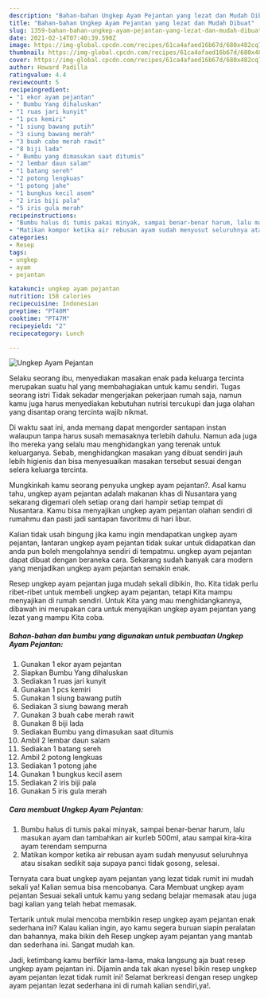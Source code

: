 ```yaml
---
description: "Bahan-bahan Ungkep Ayam Pejantan yang lezat dan Mudah Dibuat"
title: "Bahan-bahan Ungkep Ayam Pejantan yang lezat dan Mudah Dibuat"
slug: 1359-bahan-bahan-ungkep-ayam-pejantan-yang-lezat-dan-mudah-dibuat
date: 2021-02-14T07:40:39.590Z
image: https://img-global.cpcdn.com/recipes/61ca4afaed16b67d/680x482cq70/ungkep-ayam-pejantan-foto-resep-utama.jpg
thumbnail: https://img-global.cpcdn.com/recipes/61ca4afaed16b67d/680x482cq70/ungkep-ayam-pejantan-foto-resep-utama.jpg
cover: https://img-global.cpcdn.com/recipes/61ca4afaed16b67d/680x482cq70/ungkep-ayam-pejantan-foto-resep-utama.jpg
author: Howard Padilla
ratingvalue: 4.4
reviewcount: 5
recipeingredient:
- "1 ekor ayam pejantan"
- " Bumbu Yang dihaluskan"
- "1 ruas jari kunyit"
- "1 pcs kemiri"
- "1 siung bawang putih"
- "3 siung bawang merah"
- "3 buah cabe merah rawit"
- "8 biji lada"
- " Bumbu yang dimasukan saat ditumis"
- "2 lembar daun salam"
- "1 batang sereh"
- "2 potong lengkuas"
- "1 potong jahe"
- "1 bungkus kecil asem"
- "2 iris biji pala"
- "5 iris gula merah"
recipeinstructions:
- "Bumbu halus di tumis pakai minyak, sampai benar-benar harum, lalu masukan ayam dan tambahkan air kurleb 500ml, atau sampai kira-kira ayam terendam sempurna"
- "Matikan kompor ketika air rebusan ayam sudah menyusut seluruhnya atau sisakan sedikit saja supaya panci tidak gosong, selesai."
categories:
- Resep
tags:
- ungkep
- ayam
- pejantan

katakunci: ungkep ayam pejantan 
nutrition: 158 calories
recipecuisine: Indonesian
preptime: "PT40M"
cooktime: "PT47M"
recipeyield: "2"
recipecategory: Lunch

---
```



![Ungkep Ayam Pejantan](https://img-global.cpcdn.com/recipes/61ca4afaed16b67d/680x482cq70/ungkep-ayam-pejantan-foto-resep-utama.jpg)

Selaku seorang ibu, menyediakan masakan enak pada keluarga tercinta merupakan suatu hal yang membahagiakan untuk kamu sendiri. Tugas seorang istri Tidak sekadar mengerjakan pekerjaan rumah saja, namun kamu juga harus menyediakan kebutuhan nutrisi tercukupi dan juga olahan yang disantap orang tercinta wajib nikmat.

Di waktu  saat ini, anda memang dapat mengorder santapan instan walaupun tanpa harus susah memasaknya terlebih dahulu. Namun ada juga lho mereka yang selalu mau menghidangkan yang terenak untuk keluarganya. Sebab, menghidangkan masakan yang dibuat sendiri jauh lebih higienis dan bisa menyesuaikan masakan tersebut sesuai dengan selera keluarga tercinta. 



Mungkinkah kamu seorang penyuka ungkep ayam pejantan?. Asal kamu tahu, ungkep ayam pejantan adalah makanan khas di Nusantara yang sekarang digemari oleh setiap orang dari hampir setiap tempat di Nusantara. Kamu bisa menyajikan ungkep ayam pejantan olahan sendiri di rumahmu dan pasti jadi santapan favoritmu di hari libur.

Kalian tidak usah bingung jika kamu ingin mendapatkan ungkep ayam pejantan, lantaran ungkep ayam pejantan tidak sukar untuk didapatkan dan anda pun boleh mengolahnya sendiri di tempatmu. ungkep ayam pejantan dapat dibuat dengan beraneka cara. Sekarang sudah banyak cara modern yang menjadikan ungkep ayam pejantan semakin enak.

Resep ungkep ayam pejantan juga mudah sekali dibikin, lho. Kita tidak perlu ribet-ribet untuk membeli ungkep ayam pejantan, tetapi Kita mampu menyajikan di rumah sendiri. Untuk Kita yang mau menghidangkannya, dibawah ini merupakan cara untuk menyajikan ungkep ayam pejantan yang lezat yang mampu Kita coba.

<!--inarticleads1-->

##### Bahan-bahan dan bumbu yang digunakan untuk pembuatan Ungkep Ayam Pejantan:

1. Gunakan 1 ekor ayam pejantan
1. Siapkan  Bumbu Yang dihaluskan
1. Sediakan 1 ruas jari kunyit
1. Gunakan 1 pcs kemiri
1. Gunakan 1 siung bawang putih
1. Sediakan 3 siung bawang merah
1. Gunakan 3 buah cabe merah rawit
1. Gunakan 8 biji lada
1. Sediakan  Bumbu yang dimasukan saat ditumis
1. Ambil 2 lembar daun salam
1. Sediakan 1 batang sereh
1. Ambil 2 potong lengkuas
1. Sediakan 1 potong jahe
1. Gunakan 1 bungkus kecil asem
1. Sediakan 2 iris biji pala
1. Gunakan 5 iris gula merah




<!--inarticleads2-->

##### Cara membuat Ungkep Ayam Pejantan:

1. Bumbu halus di tumis pakai minyak, sampai benar-benar harum, lalu masukan ayam dan tambahkan air kurleb 500ml, atau sampai kira-kira ayam terendam sempurna
1. Matikan kompor ketika air rebusan ayam sudah menyusut seluruhnya atau sisakan sedikit saja supaya panci tidak gosong, selesai.




Ternyata cara buat ungkep ayam pejantan yang lezat tidak rumit ini mudah sekali ya! Kalian semua bisa mencobanya. Cara Membuat ungkep ayam pejantan Sesuai sekali untuk kamu yang sedang belajar memasak atau juga bagi kalian yang telah hebat memasak.

Tertarik untuk mulai mencoba membikin resep ungkep ayam pejantan enak sederhana ini? Kalau kalian ingin, ayo kamu segera buruan siapin peralatan dan bahannya, maka bikin deh Resep ungkep ayam pejantan yang mantab dan sederhana ini. Sangat mudah kan. 

Jadi, ketimbang kamu berfikir lama-lama, maka langsung aja buat resep ungkep ayam pejantan ini. Dijamin anda tak akan nyesel bikin resep ungkep ayam pejantan lezat tidak rumit ini! Selamat berkreasi dengan resep ungkep ayam pejantan lezat sederhana ini di rumah kalian sendiri,ya!.

